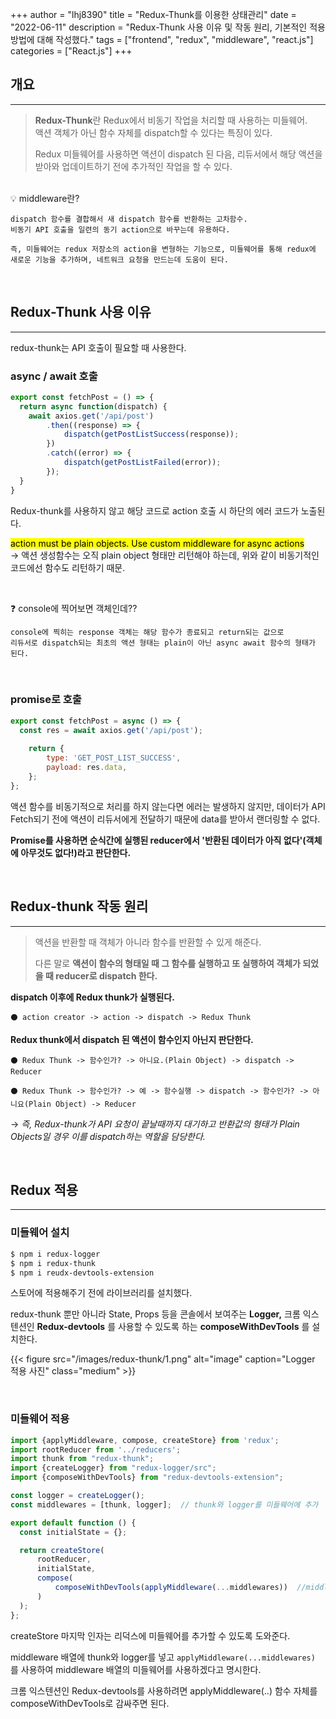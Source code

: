+++
author = "lhj8390"
title = "Redux-Thunk를 이용한 상태관리"
date = "2022-06-11"
description = "Redux-Thunk 사용 이유 및 작동 원리, 기본적인 적용방법에 대해 작성했다."
tags = ["frontend", "redux", "middleware", "react.js"]
categories = ["React.js"]
+++

## 개요

---

> **Redux-Thunk**란 Redux에서 비동기 작업을 처리할 때 사용하는 미들웨어. \
> 액션 객체가 아닌 함수 자체를 dispatch할 수 있다는 특징이 있다.
> 
> Redux 미들웨어를 사용하면 액션이 dispatch 된 다음, 리듀서에서 해당 액션을 받아와 업데이트하기 전에 추가적인 작업을 할 수 있다.
> 
<br/>
  💡 middleware란?

    dispatch 함수를 결합해서 새 dispatch 함수를 반환하는 고차함수.
    비동기 API 호출을 일련의 동기 action으로 바꾸는데 유용하다.

    즉, 미들웨어는 redux 저장소의 action을 변형하는 기능으로, 미들웨어를 통해 redux에 새로운 기능을 추가하며, 네트워크 요청을 만드는데 도움이 된다.
 
<br/>

## Redux-Thunk 사용 이유

---

redux-thunk는 API 호출이 필요할 때 사용한다.

### async / await 호출

```jsx
export const fetchPost = () => {
  return async function(dispatch) {
    await axios.get('/api/post')
        .then((response) => {
            dispatch(getPostListSuccess(response));
        })
        .catch((error) => {
            dispatch(getPostListFailed(error));
        });
  }
}
```

Redux-thunk를 사용하지 않고 해당 코드로 action 호출 시 하단의 에러 코드가 노출된다.

<mark>action must be plain objects. Use custom middleware for async actions</mark> \
→ 액션 생성함수는 오직 plain object 형태만 리턴해야 하는데, 위와 같이 비동기적인 코드에선 함수도 리턴하기 때문.

<br/>

  ❓ console에 찍어보면 객체인데??

    console에 찍히는 response 객체는 해당 함수가 종료되고 return되는 값으로 
    리듀서로 dispatch되는 최초의 액션 형태는 plain이 아닌 async await 함수의 형태가 된다.

<br/>

### promise로 호출


```jsx
export const fetchPost = async () => {
  const res = await axios.get('/api/post');
  
	return {
		type: 'GET_POST_LIST_SUCCESS',
		payload: res.data,
	};
};
```

액션 함수를 비동기적으로 처리를 하지 않는다면 에러는 발생하지 않지만, 데이터가 API Fetch되기 전에 액션이 리듀서에게 전달하기 때문에 data를 받아서 랜더링할 수 없다.

**Promise를 사용하면 순식간에 실행된 reducer에서 '반환된 데이터가 아직 없다'(객체에 아무것도 없다!)라고 판단한다.**

<br/>

## Redux-thunk 작동 원리

---

> 액션을 반환할 때 객체가 아니라 함수를 반환할 수 있게 해준다.
> 
> 
> 다른 말로 **액션이 함수의 형태일 때 그 함수를 실행하고 또 실행하여 객체가 되었을 때 reducer로 dispatch 한다.**
> 

**dispatch 이후에 Redux thunk가 실행된다.**

    ⚫ action creator -> action -> dispatch -> Redux Thunk


**Redux thunk에서 dispatch 된 액션이 함수인지 아닌지 판단한다.**

    ⚫ Redux Thunk -> 함수인가? -> 아니요.(Plain Object) -> dispatch -> Reducer

    ⚫ Redux Thunk -> 함수인가? -> 예 -> 함수실행 -> dispatch -> 함수인가? -> 아니요(Plain Object) -> Reducer


→ *즉, Redux-thunk가 API 요청이 끝날때까지 대기하고 반환값의 형태가 Plain Objects일 경우 이를 dispatch하는 역할을 담당한다.*

<br/>

## Redux 적용

---

### 미들웨어 설치

```bash
$ npm i redux-logger
$ npm i redux-thunk
$ npm i reudx-devtools-extension
```

스토어에 적용해주기 전에 라이브러리를 설치했다.

redux-thunk 뿐만 아니라 State, Props 등을 콘솔에서 보여주는 **Logger,** 크롬 익스텐션인 **Redux-devtools** 를 사용할 수 있도록 하는 **composeWithDevTools** 를 설치한다.


{{< figure src="/images/redux-thunk/1.png" alt="image" caption="Logger 적용 사진" class="medium" >}}

<br/>

### 미들웨어 적용

```jsx
import {applyMiddleware, compose, createStore} from 'redux';
import rootReducer from '../reducers';
import thunk from "redux-thunk";
import {createLogger} from "redux-logger/src";
import {composeWithDevTools} from "redux-devtools-extension";

const logger = createLogger();
const middlewares = [thunk, logger];  // thunk와 logger를 미들웨어에 추가

export default function () {
  const initialState = {};

  return createStore(
      rootReducer,
      initialState,
      compose(
          composeWithDevTools(applyMiddleware(...middlewares))  //middlewares 배열을 넣어주었다.
      )
  );
};
```

createStore 마지막 인자는 리덕스에 미들웨어를 추가할 수 있도록 도와준다.

middleware 배열에 thunk와 logger를 넣고 `applyMiddleware(...middlewares)` 를 사용하여 middleware 배열의 미들웨어를 사용하겠다고 명시한다.

크롬 익스텐션인 Redux-devtools를 사용하려면  applyMiddleware(..) 함수 자체를 composeWithDevTools로 감싸주면 된다.